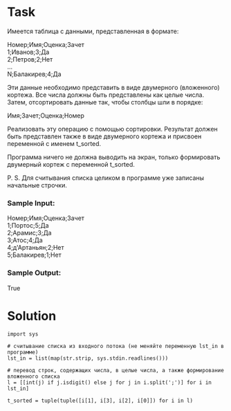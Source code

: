 # Task

Имеется таблица с данными, представленная в формате:

Номер;Имя;Оценка;Зачет  
1;Иванов;3;Да  
2;Петров;2;Нет  
...  
N;Балакирев;4;Да  

Эти данные необходимо представить в виде двумерного (вложенного) кортежа. Все числа должны быть представлены как целые числа. Затем, отсортировать данные так, чтобы столбцы шли в порядке:

Имя;Зачет;Оценка;Номер

Реализовать эту операцию с помощью сортировки. Результат должен быть представлен также в виде двумерного кортежа и присвоен переменной с именем t_sorted.

Программа ничего не должна выводить на экран, только формировать двумерный кортеж с переменной t_sorted.

P. S. Для считывания списка целиком в программе уже записаны начальные строчки.

### Sample Input:

Номер;Имя;Оценка;Зачет  
1;Портос;5;Да  
2;Арамис;3;Да  
3;Атос;4;Да  
4;д'Артаньян;2;Нет  
5;Балакирев;1;Нет  

### Sample Output:

True

# Solution
```
import sys

# считывание списка из входного потока (не меняйте переменную lst_in в программе)
lst_in = list(map(str.strip, sys.stdin.readlines()))

# перевод строк, содержащих числа, в целые числа, а также формирование вложенного списка
l = [[int(j) if j.isdigit() else j for j in i.split(';')] for i in lst_in]

t_sorted = tuple(tuple([i[1], i[3], i[2], i[0]]) for i in l)
```
